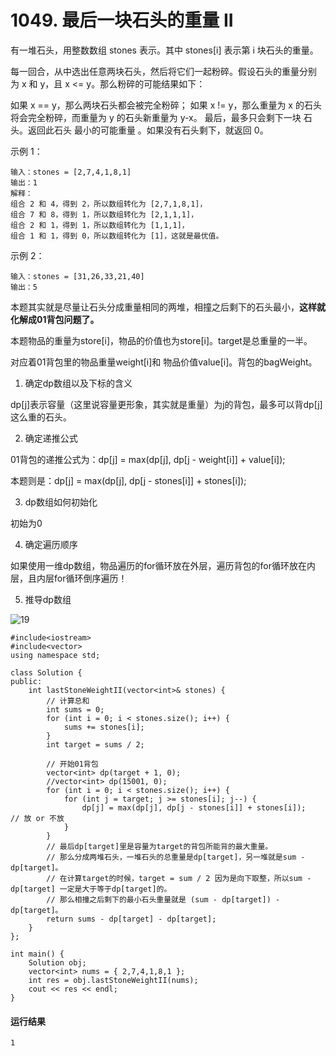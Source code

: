 # 1049. 最后一块石头的重量 II
有一堆石头，用整数数组 stones 表示。其中 stones[i] 表示第 i 块石头的重量。

每一回合，从中选出任意两块石头，然后将它们一起粉碎。假设石头的重量分别为 x 和 y，且 x <= y。那么粉碎的可能结果如下：

如果 x == y，那么两块石头都会被完全粉碎；
如果 x != y，那么重量为 x 的石头将会完全粉碎，而重量为 y 的石头新重量为 y-x。
最后，最多只会剩下一块 石头。返回此石头 最小的可能重量 。如果没有石头剩下，就返回 0。

示例 1：

    输入：stones = [2,7,4,1,8,1]
    输出：1
    解释：
    组合 2 和 4，得到 2，所以数组转化为 [2,7,1,8,1]，
    组合 7 和 8，得到 1，所以数组转化为 [2,1,1,1]，
    组合 2 和 1，得到 1，所以数组转化为 [1,1,1]，
    组合 1 和 1，得到 0，所以数组转化为 [1]，这就是最优值。

示例 2：

    输入：stones = [31,26,33,21,40]
    输出：5
    
本题其实就是尽量让石头分成重量相同的两堆，相撞之后剩下的石头最小，**这样就化解成01背包问题了。**

本题物品的重量为store[i]，物品的价值也为store[i]。target是总重量的一半。

对应着01背包里的物品重量weight[i]和 物品价值value[i]。背包的bagWeight。

1. 确定dp数组以及下标的含义

dp[j]表示容量（这里说容量更形象，其实就是重量）为j的背包，最多可以背dp[j]这么重的石头。

2. 确定递推公式

01背包的递推公式为：dp[j] = max(dp[j], dp[j - weight[i]] + value[i]);

本题则是：dp[j] = max(dp[j], dp[j - stones[i]] + stones[i]);

3. dp数组如何初始化

初始为0

4. 确定遍历顺序

如果使用一维dp数组，物品遍历的for循环放在外层，遍历背包的for循环放在内层，且内层for循环倒序遍历！

5. 推导dp数组

![19](https://github.com/CamWu-cyber/leetcode/blob/master/%E5%8A%A8%E6%80%81%E8%A7%84%E5%88%92/19.png)

    #include<iostream>
    #include<vector>
    using namespace std;

    class Solution {
    public:
        int lastStoneWeightII(vector<int>& stones) {
            // 计算总和
            int sums = 0;
            for (int i = 0; i < stones.size(); i++) {
                sums += stones[i];
            }
            int target = sums / 2;

            // 开始01背包
            vector<int> dp(target + 1, 0);
            //vector<int> dp(15001, 0);
            for (int i = 0; i < stones.size(); i++) {
                for (int j = target; j >= stones[i]; j--) {
                    dp[j] = max(dp[j], dp[j - stones[i]] + stones[i]);   // 放 or 不放
                }
            }
            // 最后dp[target]里是容量为target的背包所能背的最大重量。
            // 那么分成两堆石头，一堆石头的总重量是dp[target]，另一堆就是sum - dp[target]。
            // 在计算target的时候，target = sum / 2 因为是向下取整，所以sum - dp[target] 一定是大于等于dp[target]的。
            // 那么相撞之后剩下的最小石头重量就是 (sum - dp[target]) - dp[target]。
            return sums - dp[target] - dp[target];
        }
    };

    int main() {
        Solution obj;
        vector<int> nums = { 2,7,4,1,8,1 };
        int res = obj.lastStoneWeightII(nums);
        cout << res << endl;
    }

#### 运行结果
    1
